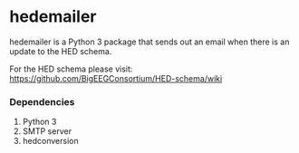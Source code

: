 # hedemailer

hedemailer is a Python 3 package that sends out an email when there is an update to the HED schema. 

For the HED schema please visit: <https://github.com/BigEEGConsortium/HED-schema/wiki>

### Dependencies
1) Python 3
2) SMTP server
3) hedconversion

